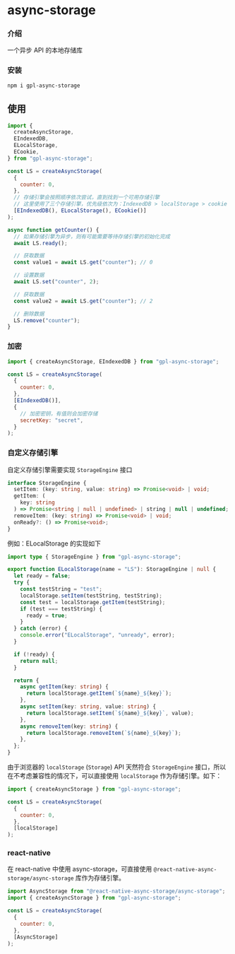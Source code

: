 # async-storage

### 介绍

一个异步 API 的本地存储库

### 安装

```
npm i gpl-async-storage
```

## 使用

```js
import {
  createAsyncStorage,
  EIndexedDB,
  ELocalStorage,
  ECookie,
} from "gpl-async-storage";

const LS = createAsyncStorage(
  {
    counter: 0,
  },
  // 存储引擎会按照顺序依次尝试，直到找到一个可用存储引擎
  // 这里使用了三个存储引擎，优先级依次为：IndexedDB > localStorage > cookie
  [EIndexedDB(), ELocalStorage(), ECookie()]
);

async function getCounter() {
  // 如果存储引擎为异步，则有可能需要等待存储引擎的初始化完成
  await LS.ready();

  // 获取数据
  const value1 = await LS.get("counter"); // 0

  // 设置数据
  await LS.set("counter", 2);

  // 获取数据
  const value2 = await LS.get("counter"); // 2

  // 删除数据
  LS.remove("counter");
}
```

### 加密

```js
import { createAsyncStorage, EIndexedDB } from "gpl-async-storage";

const LS = createAsyncStorage(
  {
    counter: 0,
  },
  [EIndexedDB()],
  {
    // 加密密钥，有值则会加密存储
    secretKey: "secret",
  }
);
```

### 自定义存储引擎

自定义存储引擎需要实现 `StorageEngine` 接口

```ts
interface StorageEngine {
  setItem: (key: string, value: string) => Promise<void> | void;
  getItem: (
    key: string
  ) => Promise<string | null | undefined> | string | null | undefined;
  removeItem: (key: string) => Promise<void> | void;
  onReady?: () => Promise<void>;
}
```

例如：ELocalStorage 的实现如下

```ts
import type { StorageEngine } from "gpl-async-storage";

export function ELocalStorage(name = "LS"): StorageEngine | null {
  let ready = false;
  try {
    const testString = "test";
    localStorage.setItem(testString, testString);
    const test = localStorage.getItem(testString);
    if (test === testString) {
      ready = true;
    }
  } catch (error) {
    console.error("ELocalStorage", "unready", error);
  }

  if (!ready) {
    return null;
  }

  return {
    async getItem(key: string) {
      return localStorage.getItem(`${name}_${key}`);
    },
    async setItem(key: string, value: string) {
      return localStorage.setItem(`${name}_${key}`, value);
    },
    async removeItem(key: string) {
      return localStorage.removeItem(`${name}_${key}`);
    },
  };
}
```

由于浏览器的 `localStorage` (`Storage`) API 天然符合 `StorageEngine` 接口，所以在不考虑兼容性的情况下，可以直接使用 `localStorage` 作为存储引擎。如下：

```js
import { createAsyncStorage } from "gpl-async-storage";

const LS = createAsyncStorage(
  {
    counter: 0,
  },
  [localStorage]
);
```

### react-native

在 react-native 中使用 async-storage，可直接使用 `@react-native-async-storage/async-storage` 库作为存储引擎。

```js
import AsyncStorage from "@react-native-async-storage/async-storage";
import { createAsyncStorage } from "gpl-async-storage";

const LS = createAsyncStorage(
  {
    counter: 0,
  },
  [AsyncStorage]
);
```

